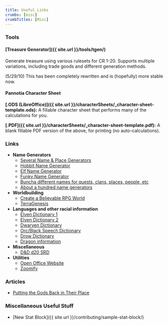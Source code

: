 ```yaml
---
title: Useful Links
crumbs: [misc]
crumbTitles: [Misc]
---
```


### Tools

#### [Treasure Generator]({{ site.url }}/tools/tgen/)

Generate treasure using various rulesets for CR 1-20.  Supports multiple variations, including trade goods and different generation methods.

(5/29/10) This has been completely rewritten and is (hopefully) more stable now.

#### Pannotia Character Sheet

**[.ODS (LibreOffice)]({{ site.url }}/characterSheets/_character-sheet-template.ods):** A fillable character sheet that performs many of the calculations for you.

**[.PDF]({{ site.url }}/characterSheets/_character-sheet-template.pdf):** A blank fillable PDF version of the above, for printing (no auto-calculations).

### Links

 * **Name Generators**
   * [Several Name &amp; Place Generators](http://nine.frenchboys.net/index.php)
   * [Hobbit Name Generator](http://www.chriswetherell.com/hobbit/)
   * [Elf Name Generator](http://www.chriswetherell.com/elf/)
   * [Funky Name Generator](http://members.lycos.co.uk/webwench/names.php)
   * [Buncha different names for quests, clans, places, people, etc](http://squid.org/tools/names/index.html)
   * [About a hundred name generators](http://www.lowchensaustralia.com/names/generators.htm)
 * **Worldbuilding**
   * [Create a Believable RPG World](http://www.wikihow.com/Create-a-Believable-Role-Playing-Game-World)
   * [TerraGenesis](http://www.terragenesis.co.uk/)
 * **Languages and other racial information**
   * [Elven Dictionary 1](http://www.arwen-undomiel.com/elvish/eng_to_elv.html)
   * [Elven Dictionary 2](http://www.grey-company.org/Circle/language/intro.htm)
   * [Dwarven Dictionary](http://www.delving.com/addword.html)
   * [Orc/Black Speech Dictionary](http://www.lugburz.com/black_speech.html)
   * [Drow Dictionary](http://www.grey-company.org/Maerdyn/resources/language.html)
   * [Dragon information](http://www.draconika.com/)
 * **Miscellaneous**
   * [D&amp;D d20 SRD](http://www.d20srd.org/)
 * **Utilities**
   * [Open Office Website](http://www.openoffice.org/)
   * [Zoomify](http://www.zoomify.com/)

### Articles

 * [Putting the Gods Back in Their Place](#)

### Miscellaneous Useful Stuff

 * [New Stat Block]({{ site.url }}/contributing/sample-stat-block/)
